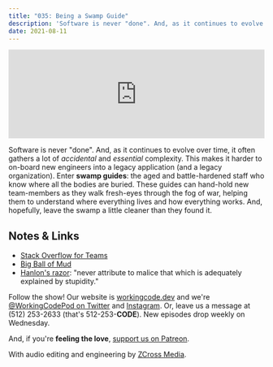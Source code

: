 ```yaml
---
title: "035: Being a Swamp Guide"
description: 'Software is never "done". And, as it continues to evolve over time, it often gathers a lot of accidental and essential complexity. This makes it harder to on-board new engineers into a legacy application (and a legacy organization). Enter swamp guides: the aged and battle-hardened staff who know where all the bodies are buried.'
date: 2021-08-11
---
```


<iframe allow="autoplay *; encrypted-media *; fullscreen *" frameborder="0" height="175" style="width:100%;max-width:900px;overflow:hidden;background:transparent;" sandbox="allow-forms allow-popups allow-same-origin allow-scripts allow-storage-access-by-user-activation allow-top-navigation-by-user-activation" src="https://embed.podcasts.apple.com/us/podcast/035-being-a-swamp-guide/id1544142288?i=1000531698395"></iframe>

Software is never "done". And, as it continues to evolve over time, it often gathers a lot of _accidental_ and _essential_ complexity. This makes it harder to on-board new engineers into a legacy application (and a legacy organization). Enter **swamp guides**: the aged and battle-hardened staff who know where all the bodies are buried. These guides can hand-hold new team-members as they walk fresh-eyes through the fog of war, helping them to understand where everything lives and how everything works. And, hopefully, leave the swamp a little cleaner than they found it.

## Notes &amp; Links

- [Stack Overflow for Teams](https://stackoverflow.com/teams)
- [Big Ball of Mud](https://en.wikipedia.org/wiki/Big_ball_of_mud)
- [Hanlon's razor](https://en.wikipedia.org/wiki/Hanlon%27s_razor): "never attribute to malice that which is adequately explained by stupidity."

Follow the show! Our website is [workingcode.dev][working-code] and we're [@WorkingCodePod on Twitter][working-code-twitter] and [Instagram][working-code-instagram]. Or, leave us a message at (512) 253-2633‬ (that's 512-253-**CODE**). New episodes drop weekly on Wednesday.

And, if you're **feeling the love**, [support us on Patreon][working-code-patreon].

With audio editing and engineering by [ZCross Media][editor].

[working-code]: https://workingcode.dev/
[working-code-instagram]: https://www.instagram.com/workingcodepod/
[working-code-patreon]: https://www.patreon.com/workingcodepod
[working-code-twitter]: https://twitter.com/WorkingCodePod
[editor]: https://www.zcross.media/
